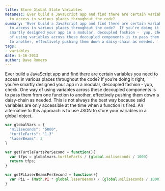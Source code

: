 ```yaml
---
title: Store Global State Variables
metaDesc: Ever build a JavaScript app and find there are certain variables you need
  to access in various places throughout the code?
summary: 'Ever build a JavaScript app and find there are certain variables you need
  to access in various places throughout the code?  If you’re doing it right, you’ve
  smartly designed your app in a modular, decoupled fashion -  yup, check. One way
  of using variables across these decoupled components is to pass them from one function
  to another, effectively pushing them down a daisy-chain as needed. '
tags:
- variables
date: 5-16-2013
author: Dave Romero
---
```


Ever build a JavaScript app and find there are certain variables you need to access in various places throughout the code?  If you’re doing it right, you’ve smartly designed your app in a modular, decoupled fashion -  yup, check. One way of using variables across these decoupled components is to pass them from one function to another, effectively pushing them down a daisy-chain as needed.  This is not always the best way because said variables are only accessible at the time when a function is fired.  An alternative to this approach is to use JSON to store your variables in a global object.

```js
var globalVars = {
  "miliseconds": "5000",
  "turtleFarts": "1.3"
  "laserBeams": 3
}

var getTurtleFartsPerSecond = function(){
  var tfps = globalvars.turtleFarts / (global.miliseconds / 1000)
  return tfps;
}

var getPiLaserBeamsPerSecond = function(){
  var PiL = (Math.PI * global.laserBeams) / (global.miliseconds / 1000)
}
```
